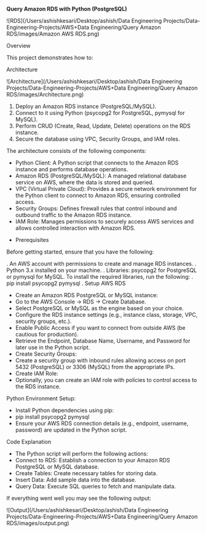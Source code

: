 **Query Amazon RDS with Python (PostgreSQL)**

![RDS](/Users/ashishkesari/Desktop/ashish/Data Engineering Projects/Data-Engineering-Projects/AWS+Data Engineering/Query Amazon RDS/images/Amazon AWS RDS.png)

Overview

This project demonstrates how to:

Architecture

![Architecture](/Users/ashishkesari/Desktop/ashish/Data Engineering Projects/Data-Engineering-Projects/AWS+Data Engineering/Query Amazon RDS/images/Architecture.png)

1. Deploy an Amazon RDS instance (PostgreSQL/MySQL).
2. Connect to it using Python (psycopg2 for PostgreSQL, pymysql for MySQL).
3. Perform CRUD (Create, Read, Update, Delete) operations on the RDS instance.
4. Secure the database using VPC, Security Groups, and IAM roles.

The architecture consists of the following components:

- Python Client: A Python script that connects to the Amazon RDS instance and performs database operations.
- Amazon RDS (PostgreSQL/MySQL): A managed relational database service on AWS, where the data is stored and queried.
- VPC (Virtual Private Cloud): Provides a secure network environment for the Python client to connect to Amazon RDS, ensuring controlled access.
- Security Groups: Defines firewall rules that control inbound and outbound traffic to the Amazon RDS instance.
- IAM Role: Manages permissions to securely access AWS services and allows controlled interaction with Amazon RDS.

* Prerequisites

Before getting started, ensure that you have the following:

. An AWS account with permissions to create and manage RDS instances.
. Python 3.x installed on your machine.
. Libraries: psycopg2 for PostgreSQL or pymysql for MySQL. To install the required libraries, run the following:
. pip install psycopg2 pymysql
. Setup AWS RDS

* Create an Amazon RDS PostgreSQL or MySQL instance:
* Go to the AWS Console → RDS → Create Database.
* Select PostgreSQL or MySQL as the engine based on your choice.
* Configure the RDS instance settings (e.g., instance class, storage, VPC, security groups, etc.).
* Enable Public Access if you want to connect from outside AWS (be cautious for production).
* Retrieve the Endpoint, Database Name, Username, and Password for later use in the Python script.
* Create Security Groups:
* Create a security group with inbound rules allowing access on port 5432 (PostgreSQL) or 3306 (MySQL) from the appropriate IPs.
* Create IAM Role:
* Optionally, you can create an IAM role with policies to control access to the RDS instance.

Python Environment Setup:
- Install Python dependencies using pip:
- pip install psycopg2 pymysql
- Ensure your AWS RDS connection details (e.g., endpoint, username, password) are updated in the Python script.

Code Explanation
- The Python script will perform the following actions:
- Connect to RDS: Establish a connection to your Amazon RDS PostgreSQL or MySQL database.
- Create Tables: Create necessary tables for storing data.
- Insert Data: Add sample data into the database.
- Query Data: Execute SQL queries to fetch and manipulate data.

If everything went well you may see the following output:

![Output](/Users/ashishkesari/Desktop/ashish/Data Engineering Projects/Data-Engineering-Projects/AWS+Data Engineering/Query Amazon RDS/images/output.png)